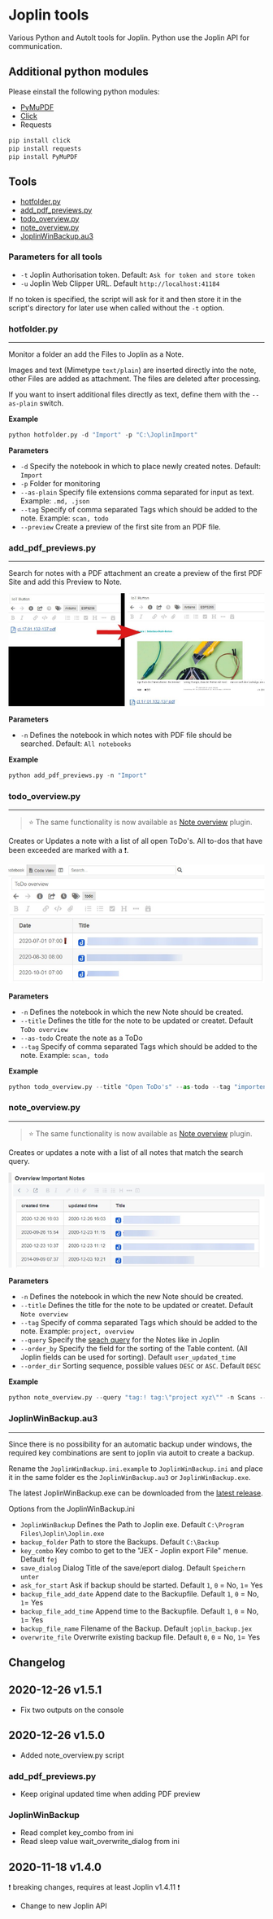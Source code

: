 # Joplin tools

Various Python and AutoIt tools for Joplin. 
Python use the Joplin API for communication.

## Additional python modules

Please einstall the following python modules:

- [PyMuPDF](https://github.com/pymupdf/PyMuPDF)
- [Click](https://click.palletsprojects.com)
- Requests

```console
pip install click
pip install requests
pip install PyMuPDF
```

## Tools

- [hotfolder.py](#hotfolderpy)
- [add_pdf_previews.py](#add_pdf_previewspy)
- [todo_overview.py](#todo_overviewpy)
- [note_overview.py](#note_overviewpy)
- [JoplinWinBackup.au3](#JoplinWinBackupau3)

### Parameters for all tools

- `-t` Joplin Authorisation token. Default: `Ask for token and store token`
- `-u` Joplin Web Clipper URL. Default `http://localhost:41184`

If no token is specified, the script will ask for it and then store it in the script's directory for later use when called without the `-t` option.

### hotfolder.py

---

Monitor a folder an add the Files to Joplin as a Note.

Images and text (Mimetype `text/plain`) are inserted directly into the note, other Files are added as attachment. The files are deleted after processing.

If you want to insert additional files directly as text, define them with the `--as-plain` switch.

**Example**

```python
python hotfolder.py -d "Import" -p "C:\JoplinImport"
```

**Parameters**

- `-d` Specify the notebook in which to place newly created notes. Default: `Import`
- `-p` Folder for monitoring
- `--as-plain` Specify file extensions comma separated for input as text. Example: `.md, .json`
- `--tag` Specify of comma separated Tags which should be added to the note. Example: `scan, todo`
- `--preview` Create a preview of the first site from an PDF file.

### add_pdf_previews.py

---

Search for notes with a PDF attachment an create a preview of the first PDF Site and add this Preview to Note.

<img src="img/pdf_preview.jpg">

**Parameters**

- `-n` Defines the notebook in which notes with PDF file should be searched. Default: `All notebooks`

**Example**

```python
python add_pdf_previews.py -n "Import"
```

### todo_overview.py

---

> &#11088; The same functionality is now available as [Note overview](https://github.com/JackGruber/joplin-plugin-note-overview) plugin.

Creates or Updates a note with a list of all open ToDo's. All to-dos that have been exceeded are marked with a ❗.

<img src="img/todo_overview.jpg">

**Parameters**

- `-n` Defines the notebook in which the new Note should be created.
- `--title` Defines the title for the note to be updated or createt. Default `ToDo overview`
- `--as-todo` Create the note as a ToDo
- `--tag` Specify of comma separated Tags which should be added to the note. Example: `scan, todo`

**Example**

```python
python todo_overview.py --title "Open ToDo's" --as-todo --tag "importend"
```

### note_overview.py

---

> &#11088; The same functionality is now available as [Note overview](https://github.com/JackGruber/joplin-plugin-note-overview) plugin.

Creates or updates a note with a list of all notes that match the search query.

<img src="img/note_overview.jpg">

**Parameters**

- `-n` Defines the notebook in which the new Note should be created.
- `--title` Defines the title for the note to be updated or createt. Default `Note overview`
- `--tag` Specify of comma separated Tags which should be added to the note. Example: `project, overview`
- `--query` Specify the [seach query](https://joplinapp.org/#searching) for the Notes like in Joplin
- `--order_by` Specify the field for the sorting of the Table content. (All Joplin fields can be used for sorting). Default `user_updated_time`
- `--order_dir` Sorting sequence, possible values `DESC` or `ASC`. Default `DESC`

**Example**

```python
python note_overview.py --query "tag:! tag:\"project xyz\"" -n Scans --title "Overview Important Notes" --tag "!"
```

### JoplinWinBackup.au3

---

Since there is no possibility for an automatic backup under windows, the required key combinations are sent to joplin via autoit to create a backup.

Rename the `JoplinWinBackup.ini.example` to `JoplinWinBackup.ini` and place it in the same folder es the `JoplinWinBackup.au3` or `JoplinWinBackup.exe`.

The latest JoplinWinBackup.exe can be downloaded from the [latest release](https://github.com/JackGruber/Joplin-Tools/releases/latest/download/JoplinWinBackup.exe).

Options from the JoplinWinBackup.ini

- `JoplinWinBackup` Defines the Path to Joplin exe. Default `C:\Program Files\Joplin\Joplin.exe`
- `backup_folder` Path to store the Backups. Default `C:\Backup`
- `key_combo` Key combo to get to the "JEX - Joplin export File" menue. Default `fej`
- `save_dialog` Dialog Title of the save/eport dialog. Default `Speichern unter`
- `ask_for_start` Ask if backup should be started. Default `1`, `0` = No, `1`= Yes
- `backup_file_add_date` Append date to the Backupfile. Default `1`, `0` = No, `1`= Yes
- `backup_file_add_time` Append time to the Backupfile. Default `1`, `0` = No, `1`= Yes
- `backup_file_name` Filename of the Backup. Default `joplin_backup.jex`
- `overwrite_file` Overwrite existing backup file. Default `0`, `0` = No, `1`= Yes

## Changelog

## 2020-12-26 v1.5.1

- Fix two outputs on the console

## 2020-12-26 v1.5.0

- Added note_overview.py script

### add_pdf_previews.py

- Keep original updated time when adding PDF preview

### JoplinWinBackup

- Read complet key_combo from ini
- Read sleep value wait_overwrite_dialog from ini

## 2020-11-18 v1.4.0

❗ breaking changes, requires at least Joplin v1.4.11  ❗

- Change to new Joplin API
